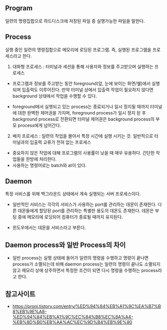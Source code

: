 ## Program
일련의 명령집합으로 하드디스크에 저장된 파일 중 실행가능한 파일을 말한다.

## Process
실행 중인 일련의 명령집합으로 메모리에 로딩된 프로그램. 즉, 실행된 프로그램을 프로세스라고 한다.

1. 대화형 프로세스 : 터미널과 세션을 통해 사용자와 정보를 주고받으며 실행하는 프로세스
 - 프로그램과 정보를 주고받는 동안 foreground(앞, 눈에 보이는 화면/쉘)에서 실행되며 입출력도 이루어진다. 만약 터미널 상에서 입출력 작업이 필요하지 않다면 background 상태에서 작업을 수행할 수 있다.
 
 - foreground에서 실행되고 있는 process는 종료되거나 일시 정지될 때까지 터미널에 대한 완벽한 제어권을 가지며, foreground process가 일시 정지 된 후 background process로 전환되면 터미널 제어권은 background process의 부모 process에게 넘어간다.
 
2. 배치 프로세스 : 일련의 작업을 몰아서 특정 시간에 실행 시키는 것. 일반적으로 터미널과의 입출력 교류가 전혀 없는 프로세스

 - 중요하지 않은 작업에 대해 프로그램의 사용률이 낮을 때 매우 유용하다. 간단한 작업들을 한방에 처리한다.
 - 사용하는 명령어로는 batch와 at이 있다.

## Daemon
특정 서비스를 위해 백그라운드 상태에서 계속 실행되는 서버 프로세스이다.

- 일반적인 서비스는 각각의 서비스가 사용하는 port를 관리하는 데몬이 존재한다. 다른 데몬들에게 할당된 port를 관리하는 특별한 용도의 데몬도 존재한다. 데몬은 부팅 중에 메모리에 로딩되어 컴퓨터가 종료될 때까지 유지된다.

- 윈도우에서는 데몬을 서비스라고 부른다.

## Daemon process와 일반 Process의 차이

- 일반 process는 실행 상태에 들어가 일련의 명령을 수행하고 명령이 끝나면 process가 소멸되는데 비해 daemon process는 일련의 명령이 끝나도 소멸되지 않고 메모리 상에 상주하면서 특정한 조건이 되면 다시 명령을 수행하는 process라고 한다.

## 참고사이트

- https://proni.tistory.com/entry/%ED%94%84%EB%A1%9C%EA%B7%B8%EB%9E%A8-%ED%94%84%EB%A1%9C%EC%84%B8%EC%8A%A4-%EB%8D%B0%EB%AA%AC%EC%9D%B4%EB%9E%80

